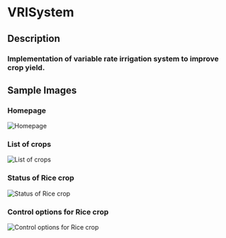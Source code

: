 # VRISystem
## Description
### Implementation of variable rate irrigation system to improve crop yield.
## Sample Images
### Homepage
![Homepage](https://github.com/iamvittaln/VRISystem/assets/62231556/34ced805-40ab-4804-85a5-e33bca8ff102)
### List of crops
![List of crops](https://github.com/iamvittaln/VRISystem/assets/62231556/7021e93d-e18e-4f43-bab9-05e8bdb1745b)
### Status of Rice crop
![Status of Rice crop](https://github.com/iamvittaln/VRISystem/assets/62231556/724d2f5d-1eaf-4c10-9414-948f04bb9192)
### Control options for Rice crop
![Control options for Rice crop](https://github.com/iamvittaln/VRISystem/assets/62231556/c4ab3d96-d62a-4b0d-b56b-ec9b9e88e060)
